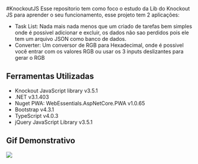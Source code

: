 #KnockoutJS
Esse repositorio tem como foco o estudo da Lib do Knockout JS para aprender o seu funcionamento, esse projeto tem 2 aplicações:
<ul>
  <li>Task List: Nada mais nada menos que um criado de tarefas bem simples onde é possivel adicionar e excluir, os dados não sao perdidos pois ele tem um arquivo JSON como banco de dados.</li>
  <li>Converter: Um conversor de RGB para Hexadecimal, onde é possivel você entrar com os valores RGB ou usar os 3 inputs deslizantes para gerar o RGB</li>
</ul>

## Ferramentas Utilizadas
<ul>
  <li>Knockout JavaScript library v3.5.1</li>
  <li>.NET v3.1.403</li>
  <li>Nuget PWA: WebEssentials.AspNetCore.PWA v1.0.65</li>
  <li>Bootstrap v4.3.1</li>
  <li>TypeScript v4.0.3</li>
  <li>jQuery JavaScript Library v3.5.1</li>
</ul>

## Gif Demonstrativo
<img src="https://github.com/Murilobdo/TaskList-KnockoutJS/blob/main/Knockout_Init/wwwroot/videos/video.gif.gif" />
